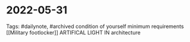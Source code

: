 # 2022-05-31
Tags: #dailynote, #archived 
condition of yourself
minimum requirements 
 [[Military footlocker]]
ARTIFICAL LIGHT IN architecture
